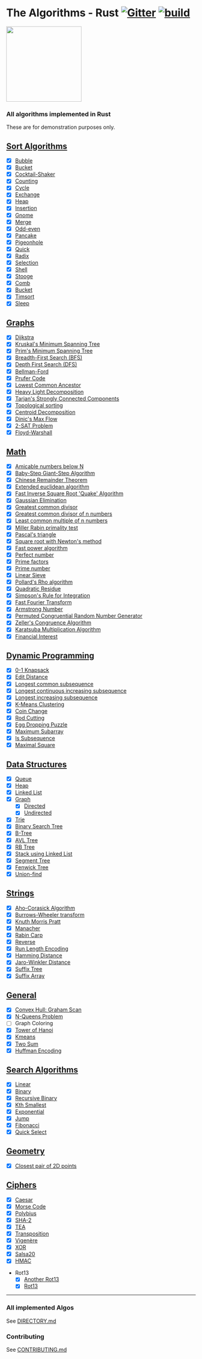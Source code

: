 # The Algorithms - Rust [![Gitter](https://img.shields.io/gitter/room/the-algorithms/rust.svg?style=flat-square)](https://gitter.im/the-algorithms/rust) [![build](https://github.com/TheAlgorithms/Rust/actions/workflows/build.yml/badge.svg)](https://github.com/TheAlgorithms/Rust/actions/workflows/build.yml)

<img src="https://upload.wikimedia.org/wikipedia/commons/thumb/d/d5/Rust_programming_language_black_logo.svg/1024px-Rust_programming_language_black_logo.svg.png" width="200" height="200">

### All algorithms implemented in Rust

These are for demonstration purposes only.

## [Sort Algorithms](./src/sorting)

- [x] [Bubble](./src/sorting/bubble_sort.rs)
- [X] [Bucket](./src/sorting/bucket_sort.rs)
- [x] [Cocktail-Shaker](./src/sorting/cocktail_shaker_sort.rs)
- [x] [Counting](./src/sorting/counting_sort.rs)
- [x] [Cycle](./src/sorting/cycle_sort.rs)
- [x] [Exchange](./src/sorting/exchange_sort.rs)
- [x] [Heap](./src/sorting/heap_sort.rs)
- [x] [Insertion](./src/sorting/insertion_sort.rs)
- [x] [Gnome](./src/sorting/gnome_sort.rs)
- [x] [Merge](./src/sorting/merge_sort.rs)
- [x] [Odd-even](./src/sorting/odd_even_sort.rs)
- [x] [Pancake](./src/sorting/pancake_sort.rs)
- [x] [Pigeonhole](./src/sorting/pigeonhole_sort.rs)
- [x] [Quick](./src/sorting/quick_sort.rs)
- [x] [Radix](./src/sorting/radix_sort.rs)
- [x] [Selection](./src/sorting/selection_sort.rs)
- [x] [Shell](./src/sorting/shell_sort.rs)
- [x] [Stooge](./src/sorting/stooge_sort.rs)
- [x] [Comb](./src/sorting/comb_sort.rs)
- [x] [Bucket](./src/sorting/bucket_sort.rs)
- [x] [Timsort](./src/sorting/tim_sort.rs)
- [x] [Sleep](./src/sorting/sleep_sort.rs)

## [Graphs](./src/graph)

- [x] [Dijkstra](./src/graph/dijkstra.rs)
- [x] [Kruskal's Minimum Spanning Tree](./src/graph/minimum_spanning_tree.rs)
- [x] [Prim's Minimum Spanning Tree](./src/graph/prim.rs)
- [x] [Breadth-First Search (BFS)](./src/graph/breadth_first_search.rs)
- [x] [Depth First Search (DFS)](./src/graph/depth_first_search.rs)
- [x] [Bellman-Ford](./src/graph/bellman_ford.rs)
- [x] [Prufer Code](./src/graph/prufer_code.rs)
- [x] [Lowest Common Ancestor](./src/graph/lowest_common_ancestor.rs)
- [x] [Heavy Light Decomposition](./src/graph/heavy_light_decomposition.rs)
- [x] [Tarjan's Strongly Connected Components](./src/graph/strongly_connected_components.rs)
- [x] [Topological sorting](./src/graph/topological_sort.rs)
- [x] [Centroid Decomposition](./src/graph/centroid_decomposition.rs)
- [x] [Dinic's Max Flow](./src/graph/dinic_maxflow.rs)
- [x] [2-SAT Problem](./src/graph/two_satisfiability.rs)
- [x] [Floyd-Warshall](./src/graph/floyd_warshall.rs)

## [Math](./src/math)

- [x] [Amicable numbers below N](./src/math/amicable_numbers.rs)
- [x] [Baby-Step Giant-Step Algorithm](./src/math/baby_step_giant_step.rs)
- [x] [Chinese Remainder Theorem](./src/math/chinese_remainder_theorem.rs)
- [x] [Extended euclidean algorithm](./src/math/extended_euclidean_algorithm.rs)
- [x] [Fast Inverse Square Root 'Quake' Algorithm](./src/math/square_root.rs)
- [x] [Gaussian Elimination](./src/math/gaussian_elimination.rs)
- [x] [Greatest common divisor](./src/math/greatest_common_divisor.rs)
- [x] [Greatest common divisor of n numbers](./src/math/gcd_of_n_numbers.rs)
- [x] [Least common multiple of n numbers](./src/math/lcm_of_n_numbers.rs)
- [x] [Miller Rabin primality test](./src/math/miller_rabin.rs)
- [x] [Pascal's triangle](./src/math/pascal_triangle.rs)
- [x] [Square root with Newton's method](./src/math/square_root.rs)
- [x] [Fast power algorithm](./src/math/fast_power.rs)
- [X] [Perfect number](./src/math/perfect_numbers.rs)
- [X] [Prime factors](./src/math/prime_factors.rs)
- [X] [Prime number](./src/math/prime_numbers.rs)
- [x] [Linear Sieve](./src/math/linear_sieve.rs)
- [x] [Pollard's Rho algorithm](./src/math/pollard_rho.rs)
- [x] [Quadratic Residue](./src/math/quadratic_residue.rs)
- [x] [Simpson's Rule for Integration](./src/math/simpson_integration.rs)
- [x] [Fast Fourier Transform](./src/math/fast_fourier_transform.rs)
- [x] [Armstrong Number](./src/math/armstrong_number.rs)
- [x] [Permuted Congruential Random Number Generator](./src/math/random.rs)
- [x] [Zeller's Congruence Algorithm](./src/math/zellers_congruence_algorithm.rs)
- [x] [Karatsuba Multiplication Algorithm](./src/math/karatsuba_multiplication.rs)
- [x] [Financial Interest](./src/math/interest.rs)

## [Dynamic Programming](./src/dynamic_programming)

- [x] [0-1 Knapsack](./src/dynamic_programming/knapsack.rs)
- [x] [Edit Distance](./src/dynamic_programming/edit_distance.rs)
- [x] [Longest common subsequence](./src/dynamic_programming/longest_common_subsequence.rs)
- [x] [Longest continuous increasing subsequence](./src/dynamic_programming/longest_continuous_increasing_subsequence.rs)
- [x] [Longest increasing subsequence](./src/dynamic_programming/longest_increasing_subsequence.rs)
- [x] [K-Means Clustering](./src/general/kmeans.rs)
- [x] [Coin Change](./src/dynamic_programming/coin_change.rs)
- [x] [Rod Cutting](./src/dynamic_programming/rod_cutting.rs)
- [x] [Egg Dropping Puzzle](./src/dynamic_programming/egg_dropping.rs)
- [x] [Maximum Subarray](./src/dynamic_programming/maximum_subarray.rs)
- [x] [Is Subsequence](./src/dynamic_programming/is_subsequence.rs)
- [x] [Maximal Square](./src/dynamic_programming/maximal_square.rs)

## [Data Structures](./src/data_structures)

- [x] [Queue](./src/data_structures/queue.rs)
- [x] [Heap](./src/data_structures/heap.rs)
- [x] [Linked List](./src/data_structures/linked_list.rs)
- [x] [Graph](./src/data_structures/graph.rs)
  - [x] [Directed](./src/data_structures/graph.rs)
  - [x] [Undirected](./src/data_structures/graph.rs)
- [x] [Trie](./src/data_structures/trie.rs)
- [x] [Binary Search Tree](./src/data_structures/binary_search_tree.rs)
- [x] [B-Tree](./src/data_structures/b_tree.rs)
- [x] [AVL Tree](./src/data_structures/avl_tree.rs)
- [x] [RB Tree](./src/data_structures/rb_tree.rs)
- [X] [Stack using Linked List](./src/data_structures/stack_using_singly_linked_list.rs)
- [x] [Segment Tree](./src/data_structures/segment_tree.rs)
- [x] [Fenwick Tree](./src/data_structures/fenwick_tree.rs)
- [x] [Union-find](./src/data_structures/union_find.rs)

## [Strings](./src/string)

- [x] [Aho-Corasick Algorithm](./src/string/aho_corasick.rs)
- [x] [Burrows-Wheeler transform](./src/string/burrows_wheeler_transform.rs)
- [x] [Knuth Morris Pratt](./src/string/knuth_morris_pratt.rs)
- [x] [Manacher](./src/string/manacher.rs)
- [x] [Rabin Carp](./src/string/rabin_karp.rs)
- [x] [Reverse](./src/string/reverse.rs)
- [x] [Run Length Encoding](.src/string/run_length_encoding.rs)
- [x] [Hamming Distance](./src/string/hamming_distance.rs)
- [x] [Jaro-Winkler Distance](./src/string/jaro_winkler_distance.rs)
- [x] [Suffix Tree](./src/string/suffix_tree.rs)
- [x] [Suffix Array](./src/string/suffix_array.rs)

## [General](./src/general)

- [x] [Convex Hull: Graham Scan](./src/general/convex_hull.rs)
- [x] [N-Queens Problem](./src/general/nqueens.rs)
- [ ] Graph Coloring
- [x] [Tower of Hanoi](./src/general/hanoi.rs)
- [x] [Kmeans](./src/general/kmeans.rs)
- [x] [Two Sum](./src/general/two_sum.rs)
- [x] [Huffman Encoding](./src/general/huffman_encoding.rs)

## [Search Algorithms](./src/searching)

- [x] [Linear](./src/searching/linear_search.rs)
- [x] [Binary](./src/searching/binary_search.rs)
- [x] [Recursive Binary](./src/searching/binary_search_recursive.rs)
- [x] [Kth Smallest](./src/searching/kth_smallest.rs)
- [x] [Exponential](./src/searching/exponential_search.rs)
- [x] [Jump](./src/searching/jump_search.rs)
- [x] [Fibonacci](./src/searching/fibonacci_search.rs)
- [x] [Quick Select](./src/searching/quick_select.rs)

## [Geometry](./src/geometry)

- [x] [Closest pair of 2D points](./src/geometry/closest_points.rs)

## [Ciphers](./src/ciphers)

- [x] [Caesar](./src/ciphers/caesar.rs)
- [x] [Morse Code](./src/ciphers/morse_code.rs)
- [x] [Polybius](./src/ciphers/polybius.rs)
- [x] [SHA-2](./src/ciphers/sha256.rs)
- [x] [TEA](./src/ciphers/tea.rs)
- [x] [Transposition](./src/ciphers/transposition.rs)
- [x] [Vigenère](./src/ciphers/vigenere.rs)
- [x] [XOR](./src/ciphers/xor.rs)
- [x] [Salsa20](./src/ciphers/salsa.rs)
- [x] [HMAC](./src/ciphers/hashing_traits.rs)
- Rot13
  - [x] [Another Rot13](./src/ciphers/another_rot13.rs)
  - [x] [Rot13](./src/ciphers/rot13.rs)

---

### All implemented Algos

See [DIRECTORY.md](./DIRECTORY.md)

### Contributing

See [CONTRIBUTING.md](CONTRIBUTING.md)
